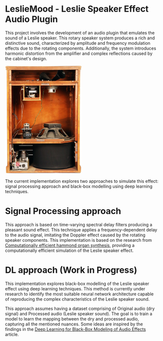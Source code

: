 # LeslieMood - Leslie Speaker Effect Audio Plugin

This project involves the development of an audio plugin that emulates the sound of a Leslie speaker. This rotary speaker system produces a rich and distinctive sound, characterized by amplitude and frequency modulation effects due to the rotating components. Additionally, the system introduces harmonic distortion from the amplifier and complex reflections caused by the cabinet's design.

<img src="/Images/leslie.jpeg" alt="The Leslie cabinet" style="width:50%; height:auto;">

The current implementation explores two approaches to simulate this effect: signal processing approach and black-box modelling using deep learning techniques.

# Signal Processing approach
This approach is based on time-varying spectral delay filters producing a pleasant sound effect. This technique applies a frequency-dependent delay to the audio signal, imitating the Doppler effect caused by the rotating speaker components. This implementation is based on the research from [Computationally efficient hammond organ synthesis](https://www.dafx.de/paper-archive/2011/Papers/49_e.pdf), providing a computationally efficient simulation of the Leslie speaker effect.


# DL approach (Work in Progress)
This implementation explores black-box modelling of the Leslie speaker effect using deep learning techniques. This method is currently under research to identify the most suitable neural network architecture capable of reproducing the complex characteristics of the Leslie speaker sound.

This approach assumes having a dataset comprising of Original audio (dry signal) and Processed audio (Leslie speaker sound). The goal is to train a model to learn the mapping between the dry and processed audio, capturing all the mentioned nuances. Some ideas are inspired by the findings in the [Deep Learning for Black-Box Modeling of Audio Effects](https://www.mdpi.com/2076-3417/10/2/638) article.
